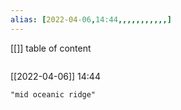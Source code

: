 ```yaml
---
alias: [2022-04-06,14:44,,,,,,,,,,,]
---
```

[[]]
table of content
```toc
```

[[2022-04-06]] 14:44

```query
"mid oceanic ridge"
```